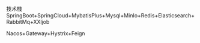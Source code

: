 
技术栈
SpringBoot+SpringCloud+MybatisPlus+Mysql+MinIo+Redis+Elasticsearch+RabbitMq+XXljob

Nacos+Gateway+Hystrix+Feign
